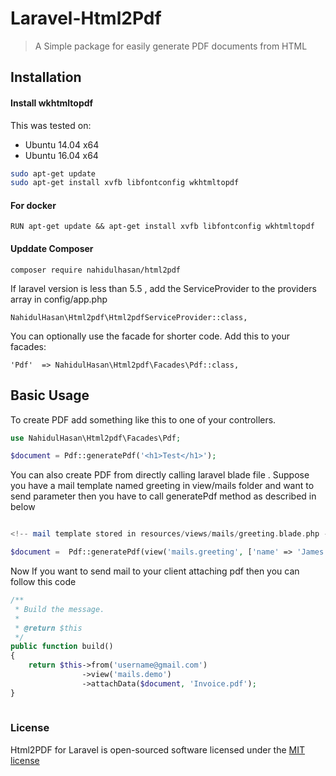 # Laravel-Html2Pdf

> A Simple package for easily generate PDF documents from HTML 


## Installation

#### Install wkhtmltopdf 

This was tested on:

- Ubuntu 14.04 x64
- Ubuntu 16.04 x64

```sh
sudo apt-get update
sudo apt-get install xvfb libfontconfig wkhtmltopdf
```

#### For docker 
```
RUN apt-get update && apt-get install xvfb libfontconfig wkhtmltopdf
```

#### Upddate Composer
```
composer require nahidulhasan/html2pdf
```

If laravel version is less than 5.5 , add the ServiceProvider to the providers array in config/app.php

    NahidulHasan\Html2pdf\Html2pdfServiceProvider::class,

You can optionally use the facade for shorter code. Add this to your facades:

    'Pdf'  => NahidulHasan\Html2pdf\Facades\Pdf::class,

## Basic Usage

To create PDF add something like this to one of your controllers.

```php
use NahidulHasan\Html2pdf\Facades\Pdf;

$document = Pdf::generatePdf('<h1>Test</h1>');

```

You can also create PDF from directly calling laravel blade file . Suppose you have a mail template named greeting in view/mails folder and want to send parameter then you have to call generatePdf method as described in below

```php

<!-- mail template stored in resources/views/mails/greeting.blade.php -->

$document =  Pdf::generatePdf(view('mails.greeting', ['name' => 'James', 'testVar' => 'demo']));


```

Now If you want to send mail to your client attaching pdf  then you can follow this code

```php
/**
 * Build the message.
 *
 * @return $this
 */
public function build()
{
    return $this->from('username@gmail.com')
                ->view('mails.demo')
                ->attachData($document, 'Invoice.pdf');
}
  
```

### License

Html2PDF for Laravel is open-sourced software licensed under the [MIT license](http://opensource.org/licenses/MIT)
